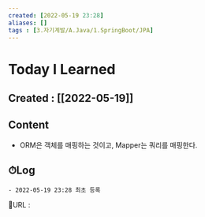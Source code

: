 ```yaml
---
created: [2022-05-19 23:28]
aliases: []
tags : [3.자기계발/A.Java/1.SpringBoot/JPA]
---
```


# Today I Learned
## Created : [[2022-05-19]]
## Content
- ORM은 객체를 매핑하는 것이고,  Mapper는 쿼리를 매핑한다.

## ⏱Log
	- 2022-05-19 23:28 최초 등록


📙URL :